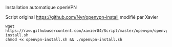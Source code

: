 Installation automatique openVPN


Script original https://github.com/Nyr/openvpn-install
modifié par Xavier

```
wget https://raw.githubusercontent.com/xavier84/Script/master/openvpn/openvpn-install.sh
chmod +x openvpn-install.sh && ./openvpn-install.sh
```


